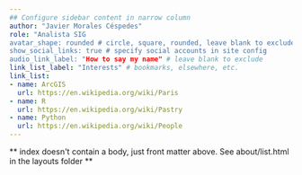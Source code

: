 ```yaml
---
## Configure sidebar content in narrow column
author: "Javier Morales Céspedes"
role: "Analista SIG
avatar_shape: rounded # circle, square, rounded, leave blank to exclude
show_social_links: true # specify social accounts in site config
audio_link_label: "How to say my name" # leave blank to exclude
link_list_label: "Interests" # bookmarks, elsewhere, etc.
link_list:
- name: ArcGIS
  url: https://en.wikipedia.org/wiki/Paris
- name: R
  url: https://en.wikipedia.org/wiki/Pastry
- name: Python
  url: https://en.wikipedia.org/wiki/People
---
```


** index doesn't contain a body, just front matter above.
See about/list.html in the layouts folder **
